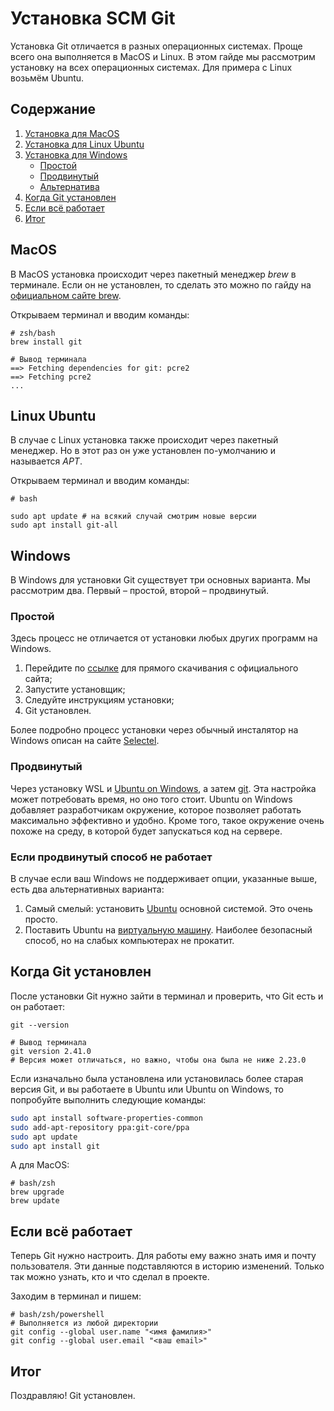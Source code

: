 # Установка SCM Git

Установка Git отличается в разных операционных системах. Проще всего она выполняется в MacOS и Linux. В этом гайде мы рассмотрим установку на всех операционных системах. Для примера с Linux возьмём Ubuntu.

## Содержание
1. [Установка для MacOS](#macos)
2. [Установка для Linux Ubuntu](#linux-ubuntu)
3. [Установка для Windows](#windows)
    * [Простой](#простой)
    * [Продвинутый](#продвинутый)
    * [Альтернатива](#если-продвинутый-способ-не-работает)
4. [Когда Git установлен](#когда-git-установлен)
5. [Если всё работает](#если-всё-работает)
6. [Итог](#итог)


## MacOS

В MacOS установка происходит через пакетный менеджер _brew_ в терминале. Если он не установлен, то сделать это можно по гайду на [официальном сайте brew](https://brew.sh/index_ru).

Открываем терминал и вводим команды:

```
# zsh/bash
brew install git

# Вывод терминала
==> Fetching dependencies for git: pcre2
==> Fetching pcre2
...
```

## Linux Ubuntu

В случае с Linux установка также происходит через пакетный менеджер. Но в этот раз он уже установлен по-умолчанию и называется _APT_.

Открываем терминал и вводим команды:

```
# bash

sudo apt update # на всякий случай смотрим новые версии
sudo apt install git-all
```

## Windows

В Windows для установки Git существует три основных варианта. Мы рассмотрим два. Первый – простой, второй – продвинутый.

### Простой

Здесь процесс не отличается от установки любых других программ на Windows.

1. Перейдите по [ссылке](https://git-scm.com/download/win) для прямого скачивания с официального сайта;
2. Запустите установщик;
3. Следуйте инструкциям установки;
4. Git установлен.

Более подробно процесс установки через обычный инсталятор на Windows описан на сайте [Selectel](https://selectel.ru/blog/tutorials/how-to-install-git-to-windows/).

### Продвинутый

Через установку WSL и [Ubuntu on Windows](https://docs.microsoft.com/ru-ru/windows/wsl/install-win10), а затем [git](https://docs.microsoft.com/ru-ru/windows/wsl/tutorials/wsl-git). Эта настройка может потребовать время, но оно того стоит. Ubuntu on Windows добавляет разработчикам окружение, которое позволяет работать максимально эффективно и удобно. Кроме того, такое окружение очень похоже на среду, в которой будет запускаться код на сервере.

### Если продвинутый способ не работает

В случае если ваш Windows не поддерживает опции, указанные выше, есть два альтернативных варианта:

1. Самый смелый: установить [Ubuntu](https://ubuntu.com/) основной системой. Это очень просто.
2. Поставить Ubuntu на [виртуальную машину](https://www.virtualbox.org/). Наиболее безопасный способ, но на слабых компьютерах не прокатит.

## Когда Git установлен

После установки Git нужно зайти в терминал и проверить, что Git есть и он работает:

```bash/zsh/powershell
git --version

# Вывод терминала
git version 2.41.0
# Версия может отличаться, но важно, чтобы она была не ниже 2.23.0
```

Если изначально была установлена или установилась более старая версия Git, и вы работаете в Ubuntu или Ubuntu on Windows, то попробуйте выполнить следующие команды:

```bash
sudo apt install software-properties-common
sudo add-apt-repository ppa:git-core/ppa
sudo apt update
sudo apt install git
```

А для MacOS:

```
# bash/zsh
brew upgrade
brew update
```

## Если всё работает

Теперь Git нужно настроить. Для работы ему важно знать имя и почту пользователя. Эти данные подставляются в историю изменений. Только так можно узнать, кто и что сделал в проекте.

Заходим в терминал и пишем:

```
# bash/zsh/powershell
# Выполняется из любой директории
git config --global user.name "<имя фамилия>"
git config --global user.email "<ваш email>"
```

## Итог
Поздравляю! Git установлен.

